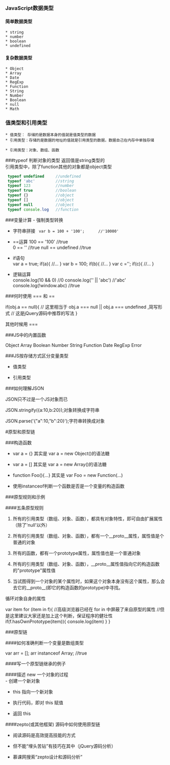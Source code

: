 ### JavaScript数据类型
#### 简单数据类型
    * string
    * number
    * boolean
    * undefined
#### 复杂数据类型
    * Object
    * Array
    * Date
    * RegExp
    * Function
    * String
    * Number
    * Boolean
    * null
    * Math



### 值类型和引用类型
    * 值类型： 存储的是数据本身的值就是值类型的数据
    * 引用类型：存储的是数据的地址的值就是引用类型的数据，数据自己在内存中单独存储
    
    * 引用类型：对象、数组、函数
    
  
    
###typeof 判断对象的类型  返回值是string类型的  
引用类型中，除了function其他的对象都是object类型    
    
```  javascript  
 typeof undefined     //undefined 
 typeof 'abc'         //string
 typeof 123           //number
 typeof true          //boolean
 typeof {}            //object
 typeof []            //object
 typeof null          //object 
 typeof console.log   //function
```    
    
    
    
 ###变量计算 - 强制类型转换
    
  * 字符串拼接
 ` var b = 100 + '100';      //'10000'`
 
  * ==运算
  100 == '100'              //true        
  0 == ''                   //true 
  null == undefined         //true 

  * if语句  
  var a = true;
  if(a){
      //...
  }
  var b = 100;
  if(b){
      //...
  }
  var c ='';
  if(c){
      //...
  }
  
  * 逻辑运算  
 console.log(10 && 0)       //0
 console.log('' || 'abc')   //'abc'
 console.log(!window.abc)   //true
    
    
    
    
    
###何时使用 === 和 ==

if(obj.a == null){
//    这里相当于 obj.a === null || obj.a === undefined ,简写形式
//    这是jQuery源码中推荐的写法
}
        
其他时候用 ===    
    
    
    
    
###JS中的内置函数    

Object
Array
Boolean
Number
String
Function
Date
RegExp
Error    
    
    
    
    
###JS按存储方式区分变量类型    

- 值类型

- 引用类型       
    
    
    
    
    
###如何理解JSON

JSON只不过是一个JS对象而已 

JSON.stringify({a:10,b:20});对象转换成字符串

JSON.parse('{"a":10,"b":20}');字符串转换成对象
    
    
    
    
    
#原型和原型链    
    
    
###构造函数    
    
- var a = {} 其实是 var a = new Object()的语法糖 

- var a = [] 其实是 var a = new Array()的语法糖

- function Foo(){...} 其实是 var Foo = new Function(...)
    
- 使用instanceof判断一个函数是否是一个变量的构造函数    
    
    
    
    
###原型规则和示例
    
####五条原型规则       
          
1. 所有的引用类型（数组、对象、函数），都具有对象特性，即可自由扩展属性（除了'null'以外）             
                
2. 所有的引用类型（数组、对象、函数），都有一个__proto__属性，属性值是个普通的对象               
                      
3. 所有的函数，都有一个prototype属性，属性值也是一个普通对象                         
                            
4. 所有的引用类型（数组、对象、函数），__proto__属性值指向它的构造函数的"prototype"属性值                              
                                  
5. 当试图得到一个对象的某个属性时，如果这个对象本身没有这个属性，那么会去它的__proto__(即它的构造函数的prototype)中寻找。                                 
                                        
循环对象自身的属性                                           
                                              
var item
for (item in f){
    //高级浏览器已经在 for in 中屏蔽了来自原型的属性
    //但是这里建议大家还是加上这个判断，保证程序的健壮性
    if(f.hasOwnPrototype(item)){
        console.log(item)
    }
}                                                 
                                                    
                                                       
                                                          
                                                             
                                                                
###原型链                                                                   
                                                                      
####如何准确判断一个变量是数组类型                                                                         
                                                                            
var arr = [];
arr instanceof Array;         //true                                                                      
                                                                                  
####写一个原型链继承的例子

                                                                                
                                                                                                                                                                
####描述 new 一个对象的过程    
                                                                                                                                                                                                                            - 创建一个新对象 
                                                                                                                                                                                                                            
- this 指向一个新对象                                                                                                                                                                                                                                                                                                                                                                                                                                                                                                                                                                                                                                                                                                                  
                                                                                                                                                                                                                                                                                                                                                                                                                
- 执行代码，即对 this 赋值                                                                                        

- 返回 this                                                                                                                                                                                                                                                                                                                                                                                  
                                                                                                 
                                                                                                    
####zepto(或其他框架) 源码中如何使用原型链                                                                                                       
                                                                                                          
- 阅读源码是高效提高技能的方式                                                                                                             
                                                                                                                
- 但不能“埋头苦钻”有技巧在其中（jQuery源码分析）                                                                                                                      
    
- 慕课网搜索“zepto设计和源码分析”    
    
    
    

    
        
            
                
                    
                        
                            
                                
                                    
                                        
                                            
                                                
                                                    
                                                        
                                                            
                                                                
                                                                    
                                                                        
                                                                            
                                                                                
                                                                                    
                                                                                        
                                                                                            
                                                                                                
                                                                                                    
                                                                                                        
                                                                                                            
                                                                                                                
                                                                                                                    
                                                                                                                        
                                                                                                                            
                                                                                                                                
                                                                                                                                    
                                                                                                                                        
                                                                                                                                            
                                                                                                                                                
                                                                                                                                                    
                                                                                                                                                        
                                                                                                                                                            
                                                                                                                                                                
                                                                                                                                                                    
                                                                                                                                                                        
                                                                                                                                                                            
                                                                                                                                                                                
                                                                                                                                                                                    
                                                                                                                                                                                        
                                                                                                                                                                                            
                                                                                                                                                                                                
                                                                                                                                                                                                    
                                                                                                                                                                                                        
                                                                                                                                                                                                            
                                                                                                                                                                                                                
                                                                                                                                                                                                                    
                                                                                                                                                                                                                        
                                                                                                                                                                                                                            
                                                                                                                                                                                                                                
                                                                                                                                                                                                                                    
                                                                                                                                                                                                                                        
                                                                                                                                                                                                                                            
                                                                                                                                                                                                                                                
                                                                                                                                                                                                                                                    
                                                                                                                                                                                                                                                        
                                                                                                                                                                                                                                                            
                                                                                                                                                                                                                                                                
                                                                                                                                                                                                                                                                    
                                                                                                                                                                                                                                                                        
                                                                                                                                                                                                                                                                            
                                                                                                                                                                                                                                                                                
                                                                                                                                                                                                                                                                                    
                                                                                                                                                                                                                                                                                        
                                                                                                                                                                                                                                                                                            
                                                                                                                                                                                                                                                                                                
                                                                                                                                                                                                                                                                                                    
                                                                                                                                                                                                                                                                                                        
                                                                                                                                                                                                                                                                                                            
                                                                                                                                                                                                                                                                                                                
                                                                                                                                                                                                                                                                                                                    
                                                                                                                                                                                                                                                                                                                        
                                                                                                                                                                                                                                                                                                                            
                                                                                                                                                                                                                                                                                                                                
                                                                                                                                                                                                                                                                                                                                    
                                                                                                                                                                                                                                                                                                                                        
                                                                                                                                                                                                                                                                                                                                            
                                                                                                                                                                                                                                                                                                                                                
                                                                                                                                                                                                                                                                                                                                                    
                                                                                                                                                                                                                                                                                                                                                        
                                                                                                                                                                                                                                                                                                                                                            
                                                                                                                                                                                                                                                                                                                                                                    
    
    